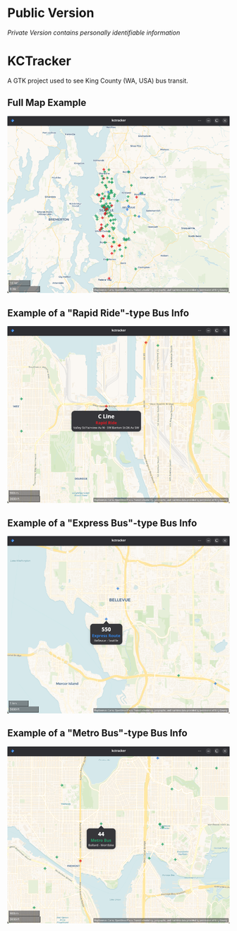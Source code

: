# Public Version
*Private Version contains personally identifiable information*

# KCTracker
A GTK project used to see King County (WA, USA) bus transit.



## Full Map Example
<img src="data/images/fullMapView.png" alt="map" width="800"/>

## Example of a "Rapid Ride"-type Bus Info
<img src="data/images/RapidRideExample.png" alt="map" width="800"/>

## Example of a "Express Bus"-type Bus Info
<img src="data/images/expressRouteExample.png" alt="map" width="800"/>

## Example of a "Metro Bus"-type Bus Info
<img src="data/images/metroBusExample.png" alt="map" width="800"/>

